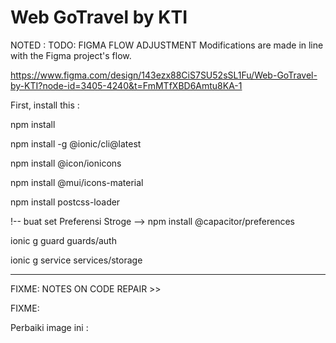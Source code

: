 # Web GoTravel by KTI
NOTED : TODO: FIGMA FLOW ADJUSTMENT Modifications are made in line with the Figma project's flow. 

https://www.figma.com/design/143ezx88CiS7SU52sSL1Fu/Web-GoTravel-by-KTI?node-id=3405-4240&t=FmMTfXBD6Amtu8KA-1


First, install this :

npm install

npm install -g @ionic/cli@latest

npm install @icon/ionicons

npm install @mui/icons-material

npm install postcss-loader

!-- buat set Preferensi Stroge -->
npm install @capacitor/preferences


<!-- TODO: buat security setelah login -->
ionic g guard guards/auth

ionic g service services/storage



------------------------------------------------------------------------------------------------------------------------------------------
FIXME: NOTES ON CODE REPAIR >>


FIXME: 


Perbaiki image ini : 
